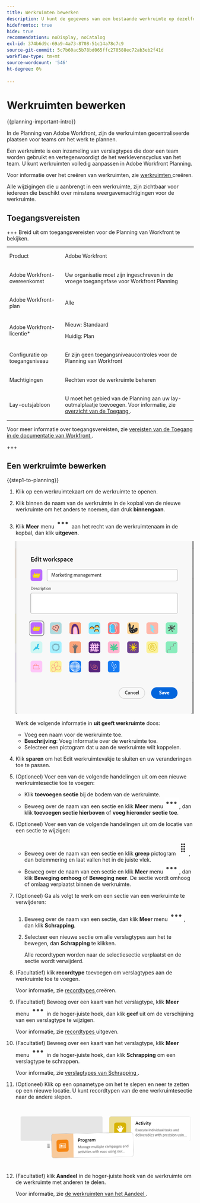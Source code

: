 ```yaml
---
title: Werkruimten bewerken
description: U kunt de gegevens van een bestaande werkruimte op dezelfde manier bewerken als de naam ervan wijzigen.
hidefromtoc: true
hide: true
recommendations: noDisplay, noCatalog
exl-id: 374b6d9c-69a9-4a73-8708-51c14a78c7c9
source-git-commit: 5c7b60ac5b78bd065ffc270588ec72ab3eb2f41d
workflow-type: tm+mt
source-wordcount: '546'
ht-degree: 0%

---
```


<!--update the metadata with real information when making this available in TOC and in the left nav-->

# Werkruimten bewerken

{{planning-important-intro}}

In de Planning van Adobe Workfront, zijn de werkruimten gecentraliseerde plaatsen voor teams om het werk te plannen.

Een werkruimte is een inzameling van verslagtypes die door een team worden gebruikt en vertegenwoordigt de het werklevenscyclus van het team. U kunt werkruimten volledig aanpassen in Adobe Workfront Planning.

Voor informatie over het creëren van werkruimten, zie [ werkruimten ](/help/quicksilver/planning/architecture/create-workspaces.md) creëren.

Alle wijzigingen die u aanbrengt in een werkruimte, zijn zichtbaar voor iedereen die beschikt over minstens weergavemachtigingen voor de werkruimte.

## Toegangsvereisten

+++ Breid uit om toegangsvereisten voor de Planning van Workfront te bekijken.

<table style="table-layout:auto">
 <col>
 </col>
 <col>
 </col>
 <tbody>
    <tr>
<tr>
<td>
   <p> Product</p> </td>
   <td>
   <p> Adobe Workfront</p> </td>
  </tr>  
 <td role="rowheader"><p>Adobe Workfront-overeenkomst</p></td>
   <td>
<p>Uw organisatie moet zijn ingeschreven in de vroege toegangsfase voor Workfront Planning </p>
   </td>
  </tr>
  <tr>
   <td role="rowheader"><p>Adobe Workfront-plan</p></td>
   <td>
<p>Alle</p>
   </td>
  </tr>
  <tr>
   <td role="rowheader"><p>Adobe Workfront-licentie*</p></td>
   <td>
   <p>Nieuw: Standaard</p>
   <p>Huidig: Plan</p> 
  </td>
  </tr>

<tr>
   <td role="rowheader"><p>Configuratie op toegangsniveau</p></td>
   <td> <p>Er zijn geen toegangsniveaucontroles voor de Planning van Workfront</p>
</td>
  </tr>

<tr>
   <td role="rowheader"><p>Machtigingen</p></td>
   <td> <p>Rechten voor de werkruimte beheren </p>  
</td>
  </tr>

<tr>
   <td role="rowheader"><p>Lay-outsjabloon</p></td>
   <td> <p>U moet het gebied van de Planning aan uw lay-outmalplaatje toevoegen. Voor informatie, zie <a href="/help/quicksilver/planning/access/access-overview.md"> overzicht van de Toegang </a>. </p>  
</td>
  </tr>

</tbody>
</table>

Voor meer informatie over toegangsvereisten, zie [ vereisten van de Toegang in de documentatie van Workfront ](/help/quicksilver/administration-and-setup/add-users/access-levels-and-object-permissions/access-level-requirements-in-documentation.md).

+++

## Een werkruimte bewerken

{{step1-to-planning}}

1. Klik op een werkruimtekaart om de werkruimte te openen.
1. Klik binnen de naam van de werkruimte in de kopbal van de nieuwe werkruimte om het anders te noemen, dan druk **binnengaan**.
1. Klik **Meer** menu ![](assets/more-menu.png) aan het recht van de werkruimtenaam in de kopbal, dan klik **uitgeven**.

   ![](assets/edit-workspace-box.png)

   Werk de volgende informatie in **uit geeft werkruimte** doos:

   * Voeg een naam voor de werkruimte toe. <!--did they add a label for this field?-->
   * **Beschrijving**: Voeg informatie over de werkruimte toe.
   * Selecteer een pictogram dat u aan de werkruimte wilt koppelen.

1. Klik **sparen** om het Edit werkruimtevakje te sluiten en uw veranderingen toe te passen.

1. (Optioneel) Voer een van de volgende handelingen uit om een nieuwe werkruimtesectie toe te voegen:

   * Klik **toevoegen sectie** bij de bodem van de werkruimte.
   * Beweeg over de naam van een sectie en klik **Meer** menu ![](assets/more-menu.png), dan klik **toevoegen sectie hierboven** of **voeg hieronder sectie toe**.

1. (Optioneel) Voer een van de volgende handelingen uit om de locatie van een sectie te wijzigen:

   * Beweeg over de naam van een sectie en klik **greep** pictogram ![](assets/grab-icon.png), dan belemmering en laat vallen het in de juiste vlek.
   * Beweeg over de naam van een sectie en klik **Meer** menu ![](assets/more-menu.png), dan klik **Beweging omhoog** of **Beweging neer**. De sectie wordt omhoog of omlaag verplaatst binnen de werkruimte.

1. (Optioneel) Ga als volgt te werk om een sectie van een werkruimte te verwijderen:

   1. Beweeg over de naam van een sectie, dan klik **Meer** menu ![](assets/more-menu.png), dan klik **Schrapping**. <!--add screen shot when UI is final?-->
   1. Selecteer een nieuwe sectie om alle verslagtypes aan het te bewegen, dan **Schrapping** te klikken. <!--check the button name; logged a bug to change it to "Delete" from "Delete section".-->

      Alle recordtypen worden naar de selectiesectie verplaatst en de sectie wordt verwijderd.

1. (Facultatief) klik **recordtype** toevoegen om verslagtypes aan de werkruimte toe te voegen.

   Voor informatie, zie [ recordtypes ](/help/quicksilver/planning/architecture/create-record-types.md) creëren.

1. (Facultatief) Beweeg over een kaart van het verslagtype, klik **Meer** menu ![](assets/more-menu.png) in de hoger-juiste hoek, dan klik **geef** uit om de verschijning van een verslagtype te wijzigen.

   Voor informatie, zie [ recordtypes ](/help/quicksilver/planning/architecture/edit-record-types.md) uitgeven.

1. (Facultatief) Beweeg over een kaart van het verslagtype, klik **Meer** menu ![](assets/more-menu.png) in de hoger-juiste hoek, dan klik **Schrapping** om een verslagtype te schrappen.

   Voor informatie, zie [ verslagtypes van Schrapping ](/help/quicksilver/planning/architecture/delete-record-types.md).

1. (Optioneel) Klik op een opnametype om het te slepen en neer te zetten op een nieuwe locatie. U kunt recordtypen van de ene werkruimtesectie naar de andere slepen.

   ![](assets/drag-and-drop-record-types-in-a-workspace.png)

1. (Facultatief) klik **Aandeel** in de hoger-juiste hoek van de werkruimte om de werkruimte met anderen te delen.

   Voor informatie, zie [ de werkruimten van het Aandeel ](/help/quicksilver/planning/access/share-workspaces.md).

